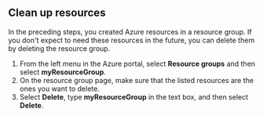 ## Clean up resources

In the preceding steps, you created Azure resources in a resource group. If you don't expect to need these resources in the future, you can delete them by deleting the resource group.
 
1. From the left menu in the Azure portal, select **Resource groups** and then select **myResourceGroup**.
2. On the resource group page, make sure that the listed resources are the ones you want to delete.
3. Select **Delete**, type **myResourceGroup** in the text box, and then select **Delete**.
